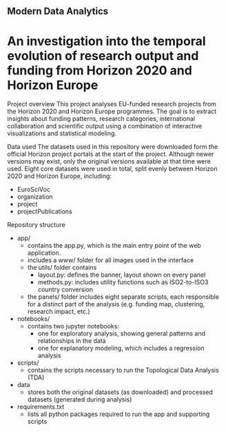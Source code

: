 ## Modern Data Analytics
# ​​An investigation into the temporal evolution of research output and funding from Horizon 2020 and Horizon Europe​ 

Project overview
This project analyses EU-funded research projects from the Horizon 2020 and Horizon Europe programmes. The goal is to extract insights about funding patterns, research categories, international collaboration and scientific output using a combination of interactive visualizations and statistical modeling. 

Data used 
The datasets used in this repository were downloaded form the official Horizon project portals at the start of the project. Although newer versions may exist, only the original versions available at that time were used. Eight core datasets were used in total, split evenly between Horizon 2020 and Horizon Europe, including: 
- EuroSciVoc
- organization 
- project
- projectPublications 

Repository structure 
- app/
    - contains the app.py, which is the main entry point of the web application.
    - includes a www/ folder for all images used in the interface
    - the utils/ folder contains 
        - layout.py: defines the banner, layout shown on every panel 
        - methods.py: includes utility functions such as ISO2-to-ISO3 country conversion 
    - the panels/ folder includes eight separate scripts, each responsible for a distinct part of the analysis (e.g. funding map, clustering, research impact, etc.)
- notebooks/
    - contains two jupyter notebooks: 
        - one for exploratory analysis, showing general patterns and relationships in the data
        - one for explanatory modeling, which includes a regression analysis 
- scripts/ 
    - contains the scripts necessary to run the Topological Data Analysis (TDA)
- data 
    - stores both the original datasets (as downloaded) and processed datasets (generated during analysis)
- requirements.txt
    - lists all python packages required to run the app and supporting scripts 